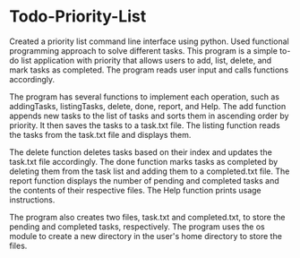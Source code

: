 # Todo-Priority-List
Created a priority list command line interface using python. Used functional programming approach to solve different tasks.
This program is a simple to-do list application with priority that allows users to add, list, delete, and mark tasks as completed. The program reads user input and calls functions accordingly. 

The program has several functions to implement each operation, such as addingTasks, listingTasks, delete, done, report, and Help. The add function appends new tasks to the list of tasks and sorts them in ascending order by priority. It then saves the tasks to a task.txt file. The listing function reads the tasks from the task.txt file and displays them. 

The delete function deletes tasks based on their index and updates the task.txt file accordingly. The done function marks tasks as completed by deleting them from the task list and adding them to a completed.txt file. The report function displays the number of pending and completed tasks and the contents of their respective files. The Help function prints usage instructions. 

The program also creates two files, task.txt and completed.txt, to store the pending and completed tasks, respectively. The program uses the os module to create a new directory in the user's home directory to store the files.

